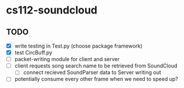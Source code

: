 # cs112-soundcloud

## TODO
- [x] write testing in Test.py (choose package framework)
- [x] test CircBuff.py
- [ ] packet-writing module for client and server
- [ ] client requests song search name to be retrieved from SoundCloud
    - [ ] connect recieved SoundParser data to Server writing out

- [ ] potentially consume every other frame when we need to speed up?